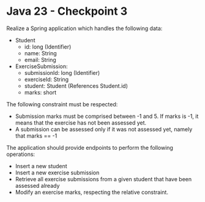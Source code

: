 # Java 23 - Checkpoint 3
Realize a Spring application which handles the following data:
- Student
  - id: long (Identifier)
  - name: String
  - email: String
- ExerciseSubmission:
  - submissionId: long (Identifier) 
  - exerciseId: String
  - student: Student (References Student.id)
  - marks: short
  
The following constraint must be respected:
- Submission marks must be comprised between -1 and 5. If marks is -1, it means that the exercise has not been assessed yet.
- A submission can be assessed only if it was not assessed yet, namely that marks == -1 

The application should provide endpoints to perform the following operations:
- Insert a new student
- Insert a new exercise submission
- Retrieve all exercise submissions from a given student that have been assessed already
- Modify an exercise marks, respecting the relative constraint.
